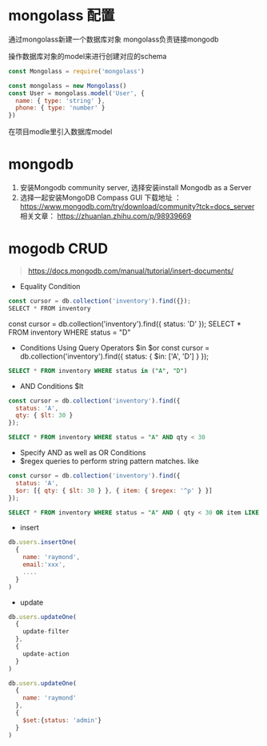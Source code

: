 # mongolass 配置
通过mongolass新建一个数据库对象
mongolass负责链接mongodb

操作数据库对象的model来进行创建对应的schema
```js
const Mongolass = require('mongolass')

const mongolass = new Mongolass()
const User = mongolass.model('User', {
  name: { type: 'string' },
  phone: { type: 'number' }
})
```

在项目modle里引入数据库model

# mongodb
1. 安装Mongodb community server, 选择安装install Mongodb as a Server
2. 选择一起安装MongoDB Compass GUI
下载地址 ：https://www.mongodb.com/try/download/community?tck=docs_server
相关文章： https://zhuanlan.zhihu.com/p/98939669 

# mogodb CRUD
> https://docs.mongodb.com/manual/tutorial/insert-documents/
-  Equality Condition
```js
const cursor = db.collection('inventory').find({});
SELECT * FROM inventory
```
const cursor = db.collection('inventory').find({ status: 'D' });
SELECT * FROM inventory WHERE status = "D"


- Conditions Using Query Operators $in $or
const cursor = db.collection('inventory').find({
  status: { $in: ['A', 'D'] }
});
```sql
SELECT * FROM inventory WHERE status in ("A", "D")
```

-  AND Conditions $lt
```js
const cursor = db.collection('inventory').find({
  status: 'A',
  qty: { $lt: 30 }
});
```
```sql
SELECT * FROM inventory WHERE status = "A" AND qty < 30
```

- Specify AND as well as OR Conditions 
- $regex queries to perform string pattern matches. like
```js
const cursor = db.collection('inventory').find({
  status: 'A',
  $or: [{ qty: { $lt: 30 } }, { item: { $regex: '^p' } }]
});
```
```sql
SELECT * FROM inventory WHERE status = "A" AND ( qty < 30 OR item LIKE "p%")
```

- insert 
```js
db.users.insertOne(
  {
    name: 'raymond',
    email:'xxx',
    ....
  }
)

```
- update
```js
db.users.updateOne(
  {
    update-filter
  },
  {
    update-action
  }
)

db.users.updateOne(
  {
    name: 'raymond'
  },
  {
    $set:{status: 'admin'}
  }
)
```
